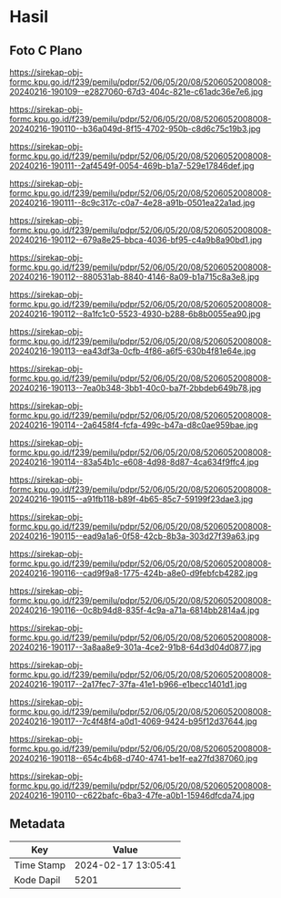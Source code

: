 # Hasil

## Foto C Plano

https://sirekap-obj-formc.kpu.go.id/f239/pemilu/pdpr/52/06/05/20/08/5206052008008-20240216-190109--e2827060-67d3-404c-821e-c61adc36e7e6.jpg

https://sirekap-obj-formc.kpu.go.id/f239/pemilu/pdpr/52/06/05/20/08/5206052008008-20240216-190110--b36a049d-8f15-4702-950b-c8d6c75c19b3.jpg

https://sirekap-obj-formc.kpu.go.id/f239/pemilu/pdpr/52/06/05/20/08/5206052008008-20240216-190111--2af4549f-0054-469b-b1a7-529e17846def.jpg

https://sirekap-obj-formc.kpu.go.id/f239/pemilu/pdpr/52/06/05/20/08/5206052008008-20240216-190111--8c9c317c-c0a7-4e28-a91b-0501ea22a1ad.jpg

https://sirekap-obj-formc.kpu.go.id/f239/pemilu/pdpr/52/06/05/20/08/5206052008008-20240216-190112--679a8e25-bbca-4036-bf95-c4a9b8a90bd1.jpg

https://sirekap-obj-formc.kpu.go.id/f239/pemilu/pdpr/52/06/05/20/08/5206052008008-20240216-190112--880531ab-8840-4146-8a09-b1a715c8a3e8.jpg

https://sirekap-obj-formc.kpu.go.id/f239/pemilu/pdpr/52/06/05/20/08/5206052008008-20240216-190112--8a1fc1c0-5523-4930-b288-6b8b0055ea90.jpg

https://sirekap-obj-formc.kpu.go.id/f239/pemilu/pdpr/52/06/05/20/08/5206052008008-20240216-190113--ea43df3a-0cfb-4f86-a6f5-630b4f81e64e.jpg

https://sirekap-obj-formc.kpu.go.id/f239/pemilu/pdpr/52/06/05/20/08/5206052008008-20240216-190113--7ea0b348-3bb1-40c0-ba7f-2bbdeb649b78.jpg

https://sirekap-obj-formc.kpu.go.id/f239/pemilu/pdpr/52/06/05/20/08/5206052008008-20240216-190114--2a6458f4-fcfa-499c-b47a-d8c0ae959bae.jpg

https://sirekap-obj-formc.kpu.go.id/f239/pemilu/pdpr/52/06/05/20/08/5206052008008-20240216-190114--83a54b1c-e608-4d98-8d87-4ca634f9ffc4.jpg

https://sirekap-obj-formc.kpu.go.id/f239/pemilu/pdpr/52/06/05/20/08/5206052008008-20240216-190115--a91fb118-b89f-4b65-85c7-59199f23dae3.jpg

https://sirekap-obj-formc.kpu.go.id/f239/pemilu/pdpr/52/06/05/20/08/5206052008008-20240216-190115--ead9a1a6-0f58-42cb-8b3a-303d27f39a63.jpg

https://sirekap-obj-formc.kpu.go.id/f239/pemilu/pdpr/52/06/05/20/08/5206052008008-20240216-190116--cad9f9a8-1775-424b-a8e0-d9febfcb4282.jpg

https://sirekap-obj-formc.kpu.go.id/f239/pemilu/pdpr/52/06/05/20/08/5206052008008-20240216-190116--0c8b94d8-835f-4c9a-a71a-6814bb2814a4.jpg

https://sirekap-obj-formc.kpu.go.id/f239/pemilu/pdpr/52/06/05/20/08/5206052008008-20240216-190117--3a8aa8e9-301a-4ce2-91b8-64d3d04d0877.jpg

https://sirekap-obj-formc.kpu.go.id/f239/pemilu/pdpr/52/06/05/20/08/5206052008008-20240216-190117--2a17fec7-37fa-41e1-b966-e1becc1401d1.jpg

https://sirekap-obj-formc.kpu.go.id/f239/pemilu/pdpr/52/06/05/20/08/5206052008008-20240216-190117--7c4f48f4-a0d1-4069-9424-b95f12d37644.jpg

https://sirekap-obj-formc.kpu.go.id/f239/pemilu/pdpr/52/06/05/20/08/5206052008008-20240216-190118--654c4b68-d740-4741-be1f-ea27fd387060.jpg

https://sirekap-obj-formc.kpu.go.id/f239/pemilu/pdpr/52/06/05/20/08/5206052008008-20240216-190110--c622bafc-6ba3-47fe-a0b1-15946dfcda74.jpg


## Metadata

| Key        | Value               |
| ---------- | ------------------- |
| Time Stamp | 2024-02-17 13:05:41 |
| Kode Dapil | 5201                |



